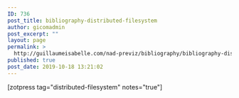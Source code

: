 ```yaml
---
ID: 736
post_title: bibliography-distributed-filesystem
author: gicomadmin
post_excerpt: ""
layout: page
permalink: >
  http://guillaumeisabelle.com/nad-previz/bibliography/bibliography-distributed-filesystem/
published: true
post_date: 2019-10-18 13:21:02
---
```

<!-- wp:shortcode --> [zotpress tag="distributed-filesystem" notes="true"] 

<!-- /wp:shortcode -->